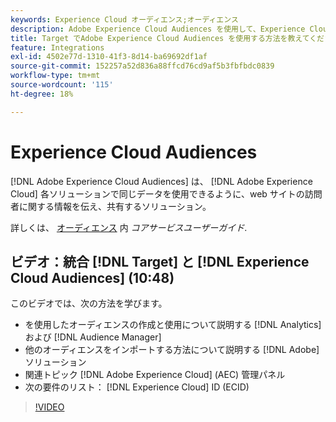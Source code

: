 ```yaml
---
keywords: Experience Cloud オーディエンス;オーディエンス
description: Adobe Experience Cloud Audiences を使用して、Experience Cloudソリューションが Web サイトの訪問者に関する情報を通信し、他のAdobeソリューションと共有する方法について説明します。
title: Target でAdobe Experience Cloud Audiences を使用する方法を教えてください。
feature: Integrations
exl-id: 4502e77d-1310-41f3-8d14-ba69692df1af
source-git-commit: 152257a52d836a88ffcd76cd9af5b3fbfbdc0839
workflow-type: tm+mt
source-wordcount: '115'
ht-degree: 18%

---
```


# Experience Cloud Audiences

[!DNL Adobe Experience Cloud Audiences] は、 [!DNL Adobe Experience Cloud] 各ソリューションで同じデータを使用できるように、web サイトの訪問者に関する情報を伝え、共有するソリューション。

詳しくは、 [オーディエンス](https://experienceleague.adobe.com/docs/core-services/interface/audiences/audience-library.html?lang=ja) 内 *コアサービスユーザーガイド*.

## ビデオ：統合 [!DNL Target] と [!DNL Experience Cloud Audiences] (10:48)

このビデオでは、次の方法を学びます。

* を使用したオーディエンスの作成と使用について説明する [!DNL Analytics] および [!DNL Audience Manager]
* 他のオーディエンスをインポートする方法について説明する [!DNL Adobe] ソリューション
* 関連トピック [!DNL Adobe Experience Cloud] (AEC) 管理パネル
* 次の要件のリスト： [!DNL Experience Cloud] ID (ECID)

>[!VIDEO](https://video.tv.adobe.com/v/35152)
